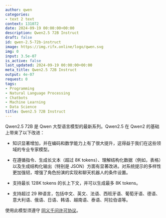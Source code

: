 ```yaml
---
author: qwen
categories:
- text 2 text
context: 131072
date: 2024-09-19 00:00:00+00:00
description: Qwen2.5 72B Instruct
draft: false
id: qwen-2.5-72b-instruct
image: https://img.rifx.online/logo/qwen.svg
img: 0
input: 3.5e-07
is_active: false
last_updated: 2024-09-19 00:00:00+00:00
meta_title: Qwen2.5 72B Instruct
output: 4e-07
request: 0
tags:
- Programming
- Natural Language Processing
- Chatbots
- Machine Learning
- Data Science
title: Qwen2.5 72B Instruct
---
```







Qwen2.5 72B 是 Qwen 大型语言模型的最新系列。Qwen2.5 在 Qwen2 的基础上带来了以下改进：

- 知识显著增加，并在编码和数学能力上有了很大提升，这得益于我们在这些领域的专业专家模型。

- 在遵循指令、生成长文本（超过 8K tokens）、理解结构化数据（例如，表格）以及生成结构化输出（特别是 JSON）方面有显著改进。对系统提示的多样性更加强韧，增强了角色扮演的实现和聊天机器人的条件设置。

- 支持最长 128K tokens 的长上下文，并可以生成最多 8K tokens。

- 支持超过 29 种语言，包括中文、英文、法语、西班牙语、葡萄牙语、德语、意大利语、俄语、日语、韩语、越南语、泰语、阿拉伯语等。

使用此模型须遵守 [同义千问许可协议](https://huggingface.co/Qwen/Qwen1.5-110B-Chat/blob/main/LICENSE)。

